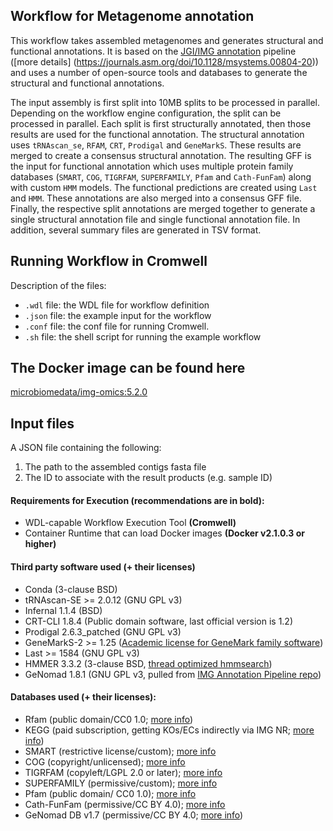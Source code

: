 ## Workflow for Metagenome annotation                                                                                                                                                                                                                      
This workflow takes assembled metagenomes and generates structural and functional annotations. It is based on the [JGI/IMG annotation](https://code.jgi.doe.gov/img/img-pipelines/img-annotation-pipeline/) pipeline ([more details] (https://journals.asm.org/doi/10.1128/msystems.00804-20)) and uses a number of open-source tools and databases to generate the structural and functional annotations. 

The input assembly is first split into 10MB splits to be processed in parallel. Depending on the workflow engine configuration, the split can be processed in parallel. Each split is first structurally annotated, then those results are used for the functional annotation. The structural annotation uses `tRNAscan_se`, `RFAM`, `CRT`, `Prodigal` and `GeneMarkS`. These results are merged to create a consensus structural annotation. The resulting GFF is the input for functional annotation which uses multiple protein family databases (`SMART`, `COG`, `TIGRFAM`, `SUPERFAMILY`, `Pfam` and `Cath-FunFam`) along with custom `HMM` models. The functional predictions are created using `Last` and `HMM`. These annotations are also merged into a consensus GFF file. Finally, the respective split annotations are merged together to generate a single structural annotation file and single functional annotation file. In addition, several summary files are generated in TSV format.


## Running Workflow in Cromwell

Description of the files:
  - `.wdl` file: the WDL file for workflow definition
  - `.json` file: the example input for the workflow
  - `.conf` file: the conf file for running Cromwell.
  - `.sh` file: the shell script for running the example workflow

## The Docker image can be found here

[microbiomedata/img-omics:5.2.0](https://hub.docker.com/r/microbiomedata/img-omics)


## Input files
A JSON file containing the following: 

1. The path to the assembled contigs fasta file 
2. The ID to associate with the result products (e.g. sample ID)


#### Requirements for Execution (recommendations are in bold):                                                  
  - WDL-capable Workflow Execution Tool **(Cromwell)**
  - Container Runtime that can load Docker images **(Docker v2.1.0.3 or higher)**


#### Third party software used (+ their licenses)
  - Conda (3-clause BSD)
  - tRNAscan-SE >= 2.0.12 (GNU GPL v3)
  - Infernal 1.1.4 (BSD)
  - CRT-CLI 1.8.4 (Public domain software, last official version is 1.2)
  - Prodigal 2.6.3_patched (GNU GPL v3)
  - GeneMarkS-2 >= 1.25 ([Academic license for GeneMark family software](http://topaz.gatech.edu/GeneMark/license_download.cgi))
  - Last >= 1584 (GNU GPL v3)
  - HMMER 3.3.2 (3-clause BSD, [thread optimized hmmsearch](https://github.com/Larofeticus/hpc_hmmsearch))
  - GeNomad 1.8.1 (GNU GPL v3, pulled from [IMG Annotation Pipeline repo](https://code.jgi.doe.gov/img/img-pipelines/img-annotation-pipeline))
 

#### Databases used (+ their licenses):
  - Rfam (public domain/CC0 1.0; [more info](http://reusabledata.org/rfam))
  - KEGG (paid subscription, getting KOs/ECs indirectly via IMG NR; [more info](http://reusabledata.org/kegg-ftp))
  - SMART (restrictive license/custom); [more info](http://reusabledata.org/smart)
  - COG (copyright/unlicensed); [more info](http://reusabledata.org/cogs)
  - TIGRFAM (copyleft/LGPL 2.0 or later); [more info](http://reusabledata.org/tigrfams)
  - SUPERFAMILY (permissive/custom); [more info](http://reusabledata.org/supfam)
  - Pfam (public domain/ CC0 1.0); [more info](http://reusabledata.org/pfam)
  - Cath-FunFam (permissive/CC BY 4.0); [more info](http://reusabledata.org/cath)
  - GeNomad DB v1.7 (permissive/CC BY 4.0; [more info](https://zenodo.org/records/10594875))
